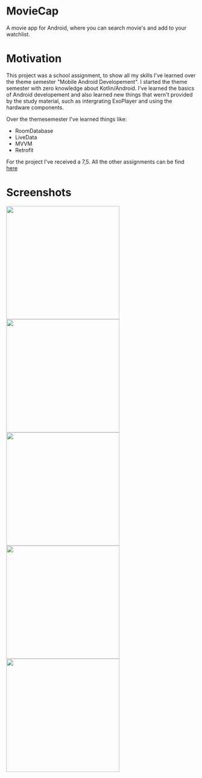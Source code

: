 # MovieCap
A movie app for Android, where you can search movie's and add to your watchlist.

# Motivation
This project was a school assignment, to show all my skills I've learned over the theme semester "Mobile Android Developement". 
I started the theme semester with zero knowledge about Kotlin/Android. I've learned the basics of Android developement and also learned new things that wern't provided by the study material, such as intergrating ExoPlayer and using the hardware components.

Over the themesemester I've learned things like: 
 - RoomDatabase
 - LiveData
 - MVVM
 - Retrofit

For the project I've received a 7,5. All the other assignments can be find <a href="https://github.com/prodano-dev/MobileAndroidDevelopment"> here </a>

# Screenshots
<img src="https://user-images.githubusercontent.com/59166839/103939558-3d130680-512c-11eb-82d1-64eb53a3b790.png" width="300" /><img src="https://user-images.githubusercontent.com/59166839/103939601-51570380-512c-11eb-9f44-e94b282955b1.png" width="300" /><img src="https://user-images.githubusercontent.com/59166839/103940315-697b5280-512d-11eb-8699-b97690c979fa.png" width="300" />
<img src="https://user-images.githubusercontent.com/59166839/103940642-f3c3b680-512d-11eb-9cf9-837fd08a707b.png" width="300" /><img src="https://user-images.githubusercontent.com/59166839/103940651-f6261080-512d-11eb-9ff0-6a4242f55e0f.png" width="300" />
